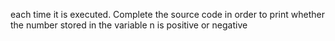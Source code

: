 each time it is executed. Complete the source code in order to print whether the number stored in the variable n is positive or negative
